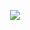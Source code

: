 <p align="center">
  <img src="https://64.media.tumblr.com/d5496fc8e8ee81544b82594aaa910f1b/9bd79c215b824a59-11/s1280x1920/360fa1a74f26a33a4637208a9a469813fa34ad90.gifv">
</p>
